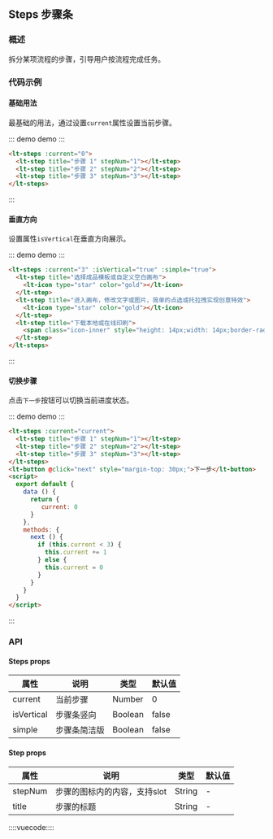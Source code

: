 ## Steps 步骤条

### 概述

拆分某项流程的步骤，引导用户按流程完成任务。

### 代码示例

#### 基础用法

最基础的用法，通过设置`current`属性设置当前步骤。

::: demo demo :::
```html
<lt-steps :current="0">
  <lt-step title="步骤 1" stepNum="1"></lt-step>
  <lt-step title="步骤 2" stepNum="2"></lt-step>
  <lt-step title="步骤 3" stepNum="3"></lt-step>
</lt-steps>
```
:::

#### 垂直方向

设置属性`isVertical`在垂直方向展示。

::: demo demo :::
```html
<lt-steps :current="3" :isVertical="true" :simple="true">
  <lt-step title="选择成品模板或自定义空白画布">
    <lt-icon type="star" color="gold"></lt-icon>
  </lt-step>
  <lt-step title="进入画布，修改文字或图片，简单的点选或托拉拽实现创意特效">
    <lt-icon type="star" color="gold"></lt-icon>
  </lt-step>
  <lt-step title="下载本地或在线印刷">
    <span class="icon-inner" style="height: 14px;width: 14px;border-radius: 50%;background: #0773FC;"></span>
  </lt-step>
</lt-steps>
```
:::

#### 切换步骤

点击`下一步`按钮可以切换当前进度状态。

::: demo demo :::
```html
<lt-steps :current="current">
  <lt-step title="步骤 1" stepNum="1"></lt-step>
  <lt-step title="步骤 2" stepNum="2"></lt-step>
  <lt-step title="步骤 3" stepNum="3"></lt-step>
</lt-steps>
<lt-button @click="next" style="margin-top: 30px;">下一步</lt-button>
<script>
  export default {
    data () {
      return {
         current: 0
      }
    },
    methods: {
      next () {
        if (this.current < 3) {
          this.current += 1
        } else { 
          this.current = 0
        }
      }
    }
  }
</script>
```
:::

### API

#### Steps props

属性|说明|类型|默认值
---|---|---|---
current|当前步骤|Number|0
isVertical|步骤条竖向|Boolean|false
simple|步骤条简洁版|Boolean|false
#### Step props

属性|说明|类型|默认值 
---|---|---|---
stepNum|步骤的图标内的内容，支持slot|String|-
title|步骤的标题|String|-


::::vuecode::::
<script>
  export default {
    data () {
      return {
        current: 0
      }
    },
    methods: {
      next () {
        if (this.current < 3) {
          this.current += 1
        } else {
          this.current = 0
        }
      }
    }
  }
</script>

<style lang="less">
.demo-breadcrumb-separator{
  color: #ff5500;
  padding: 0 5px;
}
</style>
